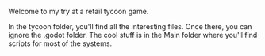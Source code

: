 Welcome to my try at a retail tycoon game.

In the tycoon folder, you'll find all the interesting files.
Once there, you can ignore the .godot folder. The cool stuff is in the Main folder where you'll find scripts for most of the systems.
